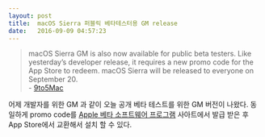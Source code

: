 ```yaml
---
layout: post
title:  macOS Sierra 퍼블릭 베타테스터용 GM release
date:   2016-09-09 04:57:23
---
```


> macOS Sierra GM is also now available for public beta testers. Like yesterday’s developer release, it requires a new promo code for the App Store to redeem. macOS Sierra will be released to everyone on September 20.  
>                                                                                                                    - [9to5Mac][1]

어제 개발자를 위한 GM 과 같이 오늘 공개 베타 테스트를 위한 GM 버전이 나왔다. 동일하게 promo code를 [Apple 베타 소프트웨어 프로그램][2] 사아트에서 발급 받은 후 App Store에서 교환해서 설치 할 수 있다.


[1]:	https://9to5mac.com/2016/09/08/ios-10-public-beta-gm/
[2]:	https://beta.apple.com/sp/ko/betaprogram/
